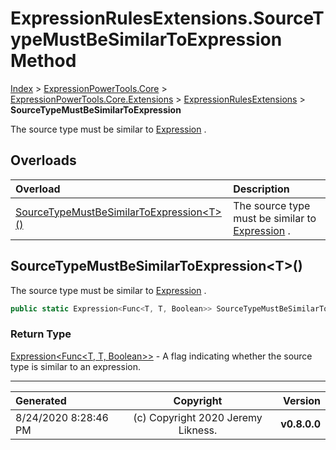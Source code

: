 ﻿# ExpressionRulesExtensions.SourceTypeMustBeSimilarToExpression Method

[Index](../index.md) > [ExpressionPowerTools.Core](ExpressionPowerTools.Core.a.md) > [ExpressionPowerTools.Core.Extensions](ExpressionPowerTools.Core.Extensions.n.md) > [ExpressionRulesExtensions](ExpressionPowerTools.Core.Extensions.ExpressionRulesExtensions.cs.md) > **SourceTypeMustBeSimilarToExpression**

The source type must be similar to [Expression](https://docs.microsoft.com/dotnet/api/system.linq.expressions.expression) .

## Overloads

| Overload | Description |
| :-- | :-- |
| [SourceTypeMustBeSimilarToExpression&lt;T>()](#sourcetypemustbesimilartoexpressiont) | The source type must be similar to [Expression](https://docs.microsoft.com/dotnet/api/system.linq.expressions.expression) . |
## SourceTypeMustBeSimilarToExpression&lt;T>()

The source type must be similar to [Expression](https://docs.microsoft.com/dotnet/api/system.linq.expressions.expression) .

```csharp
public static Expression<Func<T, T, Boolean>> SourceTypeMustBeSimilarToExpression<T>()
```

### Return Type

 [Expression&lt;Func&lt;T, T, Boolean>>](https://docs.microsoft.com/dotnet/api/system.linq.expressions.expression-1)  - A flag indicating whether the source type is similar to an expression.



---

| Generated | Copyright | Version |
| :-- | :-: | --: |
| 8/24/2020 8:28:46 PM | (c) Copyright 2020 Jeremy Likness. | **v0.8.0.0** |
